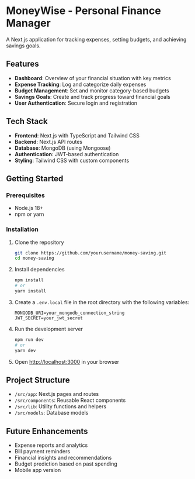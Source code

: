 # MoneyWise - Personal Finance Manager

A Next.js application for tracking expenses, setting budgets, and achieving savings goals.

## Features

- **Dashboard**: Overview of your financial situation with key metrics
- **Expense Tracking**: Log and categorize daily expenses
- **Budget Management**: Set and monitor category-based budgets
- **Savings Goals**: Create and track progress toward financial goals
- **User Authentication**: Secure login and registration

## Tech Stack

- **Frontend**: Next.js with TypeScript and Tailwind CSS
- **Backend**: Next.js API routes
- **Database**: MongoDB (using Mongoose)
- **Authentication**: JWT-based authentication
- **Styling**: Tailwind CSS with custom components

## Getting Started

### Prerequisites

- Node.js 18+ 
- npm or yarn

### Installation

1. Clone the repository
   ```bash
   git clone https://github.com/yourusername/money-saving.git
   cd money-saving
   ```

2. Install dependencies
   ```bash
   npm install
   # or
   yarn install
   ```

3. Create a `.env.local` file in the root directory with the following variables:
   ```
   MONGODB_URI=your_mongodb_connection_string
   JWT_SECRET=your_jwt_secret
   ```

4. Run the development server
   ```bash
   npm run dev
   # or
   yarn dev
   ```

5. Open [http://localhost:3000](http://localhost:3000) in your browser

## Project Structure

- `/src/app`: Next.js pages and routes
- `/src/components`: Reusable React components
- `/src/lib`: Utility functions and helpers
- `/src/models`: Database models

## Future Enhancements

- Expense reports and analytics
- Bill payment reminders
- Financial insights and recommendations
- Budget prediction based on past spending
- Mobile app version 